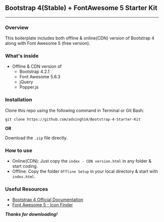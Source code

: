 ## Bootstrap 4(Stable) + FontAwesome 5 Starter Kit
---

### Overview

This boilerplate includes both offline & online(CDN) version of Bootstrap 4 along with Font Awesome 5 (free version).


### What's inside

* Offline & CDN version of
  * Bootstrap 4.2.1
  * Font Awesome 5.6.3
  * jQuery
  * Popper.js


### Installation

Clone this repo using the following command in Terminal or Git Bash:

 ```git clone https://github.com/adsingh14/Bootstrap-4-Starter-Kit```

**OR**

Download the `.zip` file directly.


### How to use

* Online(CDN): Just copy the `index - CDN version.html` in any folder & start coding.
* Offline: Copy the folder `Offline Setup` in your local directory & start with `index.html`.


### Useful Resources

* [Bootstrap 4 Official Documentation](https://getbootstrap.com/docs/4.2/getting-started/introduction/)
* [Font Awesome 5 - Icon Finder](https://fontawesome.com/icons)


**_Thanks for downloading!_**
